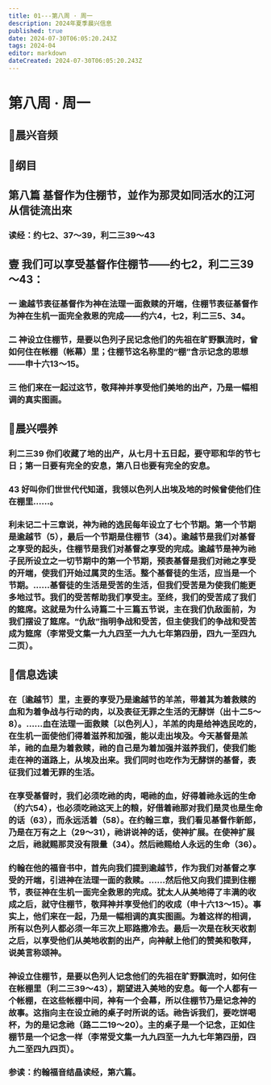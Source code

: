 ```yaml
---
title: 01---第八周 · 周一
description: 2024年夏季晨兴信息
published: true
date: 2024-07-30T06:05:20.243Z
tags: 2024-04
editor: markdown
dateCreated: 2024-07-30T06:05:20.243Z
---
```


# 第八周 · 周一
## 🎵晨兴音频

## 📖纲目

## 第八篇    基督作为住棚节，並作为那灵如同活水的江河从信徒流出來

### 读经：约七2、37～39，利二三39～43

## **壹**    **我们可以享受基督作住棚节——约七2，利二三39～43：**

### 一    逾越节表征基督作为神在法理一面救赎的开端，住棚节表征基督作为神在生机一面完全救恩的完成——约六4，七2，利二三5、34。

### 二    神设立住棚节，是要以色列子民记念他们的先祖在旷野飘流时，曾如何住在帐棚（帐幕）里；住棚节这名称里的“棚”含示记念的思想——申十六13～15。

### 三    他们来在一起过这节，敬拜神并享受他们美地的出产，乃是一幅相调的真实图画。

## 📖晨兴喂养

### 利二三39    你们收藏了地的出产，从七月十五日起，要守耶和华的节七日；第一日要有完全的安息，第八日也要有完全的安息。

### 43    好叫你们世世代代知道，我领以色列人出埃及地的时候曾使他们住在棚里……。

### 利未记二十三章说，神为祂的选民每年设立了七个节期。第一个节期是逾越节（5），最后一个节期是住棚节（34）。逾越节是我们对基督之享受的起头，住棚节是我们对基督之享受的完成。逾越节是神为祂子民所设立之一切节期中的第一个节期，预表基督是我们对祂之享受的开端，使我们开始过属灵的生活。整个基督徒的生活，应当是一个节期。……基督徒的生活是受苦的生活，但我们受苦是为使我们能更多地过节。我们的受苦帮助我们享受主。至终，我们的受苦成了我们的筵席。这就是为什么诗篇二十三篇五节说，主在我们仇敌面前，为我们摆设了筵席。“仇敌”指明争战和受苦，但主使我们的争战和受苦成为筵席（李常受文集一九九四至一九九七年第四册，四九一至四九二页）。

## 📖信息选读

### 在〔逾越节〕里，主要的享受乃是逾越节的羊羔，带着其为着救赎的血和为着争战与行动的肉，以及表征无罪之生活的无酵饼（出十二5～8）。……血在法理一面救赎〔以色列人〕，羊羔的肉是给神选民吃的，在生机一面使他们得着滋养和加强，能以走出埃及。今天基督是羔羊，祂的血是为着救赎，祂的自己是为着加强并滋养我们，使我们能走在神的道路上，从埃及出来。我们同时也吃作为无酵饼的基督，表征我们过着无罪的生活。

### 在享受基督时，我们必须吃祂的肉，喝祂的血，好得着祂永远的生命（约六54），也必须吃祂这天上的粮，好借着祂那对我们是灵也是生命的话（63），而永远活着（58）。在约翰三章，我们看见基督作新郎，乃是在万有之上（29～31），祂讲说神的话，使神扩展。在使神扩展之后，祂就赐那灵没有限量（34）。然后祂赐给人永远的生命（36）。

### 约翰在他的福音书中，首先向我们提到逾越节，作为我们对基督之享受的开端，引进神在法理一面的救赎。……然后他又向我们提到住棚节，表征神在生机一面完全救恩的完成。犹太人从美地得了丰满的收成之后，就守住棚节，敬拜神并享受他们的收成（申十六13～15）。事实上，他们来在一起，乃是一幅相调的真实图画。为着这样的相调，所有以色列人都必须一年三次上耶路撒冷去。最后一次是在秋天收割之后，以享受他们从美地收割的出产，向神献上他们的赞美和敬拜，说美言称颂神。

### 神设立住棚节，是要以色列人记念他们的先祖在旷野飘流时，如何住在帐棚里（利二三39～43），期望进入美地的安息。每一个人都有一个帐棚，在这些帐棚中间，神有一个会幕，所以住棚节乃是记念神的故事。这指向主在设立祂的桌子时所说的话。祂告诉我们，要吃饼喝杯，为的是记念祂（路二二19～20）。主的桌子是一个记念，正如住棚节是一个记念一样（李常受文集一九九四至一九九七年第四册，四九二至四九四页）。

### 参读：约翰福音结晶读经，第六篇。
<!-- Google tag (gtag.js) -->
<script async src="https://www.googletagmanager.com/gtag/js?id=G-1P8709Z16T"></script>
<script>
  window.dataLayer = window.dataLayer || [];
  function gtag(){dataLayer.push(arguments);}
  gtag('js', new Date());

  gtag('config', 'G-1P8709Z16T');
</script>
